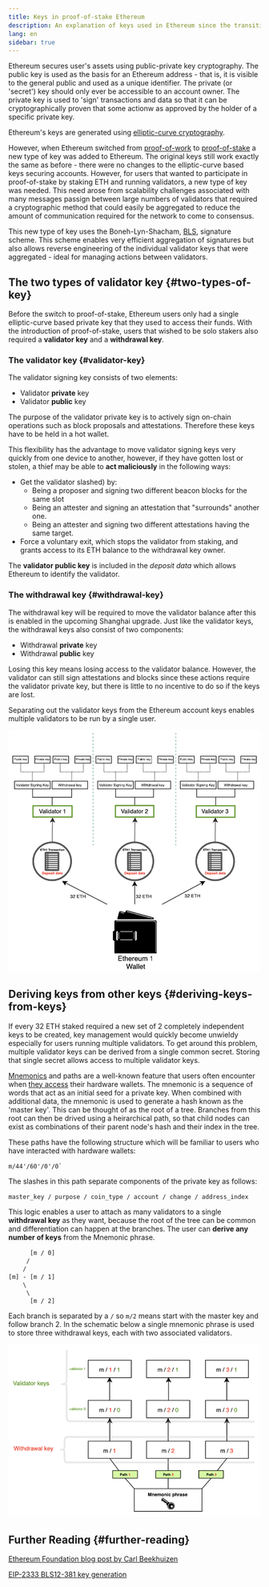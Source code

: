 ```yaml
---
title: Keys in proof-of-stake Ethereum
description: An explanation of keys used in Ethereum since the transition to proof-of-stake.
lang: en
sidebar: true
---
```


Ethereum secures user's assets using public-private key cryptography. The public key is used as the basis for an Ethereum address - that is, it is visible to the general public and used as a unique identifier. The private (or 'secret') key should only ever be accessible to an account owner. The private key is used to 'sign' transactions and data so that it can be cryptographically proven that some actionw as approved by the holder of a specific private key.

Ethereum's keys are generated using [elliptic-curve cryptography](https://en.wikipedia.org/wiki/Elliptic-curve_cryptography).

However, when Ethereum switched from [proof-of-work](/developers/docs/consensus-mechanisms/pow) to [proof-of-stake](/developers/docs/consensus-mechanisms/pos) a new type of key was added to Ethereum. The original keys still work exactly the same as before - there were no changes to the elliptic-curve based keys securing accounts. However, for users that wanted to participate in proof-of-stake by staking ETH and running validators, a new type of key was needed. This need arose from scalability challenges associated with many messages passign between large numbers of validators that required a cryptographic method that could easily be aggregated to reduce the amount of communication required for the network to come to consensus.

This new type of key uses the Boneh-Lyn-Shacham, [BLS](https://en.wikipedia.org/wiki/Boneh%E2%80%93Lynn%E2%80%93Shacham), signature scheme. This scheme enables very efficient aggregation of signatures but also allows reverse engineering of the individual validator keys that were aggregated - ideal for managing actions between validators.

## The two types of validator key {#two-types-of-key}

Before the switch to proof-of-stake, Ethereum users only had a single elliptic-curve based private key that they used to access their funds. With the introduction of proof-of-stake, users that wished to be solo stakers also required a **validator key** and a **withdrawal key**.

### The validator key {#validator-key}

The validator signing key consists of two elements:

- Validator **private** key
- Validator **public** key

The purpose of the validator private key is to actively sign on-chain operations such as block proposals and attestations. Therefore these keys have to be held in a hot wallet.

This flexibility has the advantage to move validator signing keys very quickly from one device to another, however, if they have gotten lost or stolen, a thief may be able to **act maliciously** in the following ways:

- Get the validator slashed) by:
  - Being a proposer and signing two different beacon blocks for the same slot
  - Being an attester and signing an attestation that "surrounds" another one.
  - Being an attester and signing two different attestations having the same target.
- Force a voluntary exit, which stops the validator from staking, and grants access to its ETH balance to the withdrawal key owner.

The **validator public key** is included in the _deposit data_ which allows Ethereum to identify the validator.

### The withdrawal key {#withdrawal-key}

The withdrawal key will be required to move the validator balance after this is enabled in the upcoming Shanghai upgrade. Just like the validator keys, the withdrawal keys also consist of two components:

- Withdrawal **private** key
- Withdrawal **public** key

Losing this key means losing access to the validator balance. However, the validator can still sign attestations and blocks since these actions require the validator private key, but there is little to no incentive to do so if the keys are lost.

Separating out the validator keys from the Ethereum account keys enables multiple validators to be run by a single user.

![validator key schematic](validator-key-schematic.png)

## Deriving keys from other keys {#deriving-keys-from-keys}

If every 32 ETH staked required a new set of 2 completely independent keys to be created, key management would quickly become unwieldy especially for users running multiple validators. To get around this problem, multiple validator keys can be derived from a single common secret. Storing that single secret allows access to multiple validator keys.

[Mnemonics](https://en.bitcoinwiki.org/wiki/Mnemonic_phrase) and paths are a well-known feature that users often encounter when [they access](https://ethereum.stackexchange.com/questions/19055/what-is-the-difference-between-m-44-60-0-0-and-m-44-60-0) their hardware wallets. The mnemonic is a sequence of words that act as an initial seed for a private key. When combined with additional data, the mnemonic is used to generate a hash known as the 'master key'. This can be thought of as the root of a tree. Branches from this root can then be drived using a heirarchical path, so that child nodes can exist as combinations of their parent node's hash and their index in the tree.

These paths have the following structure which will be familiar to users who have interacted with hardware wallets:

```
m/44'/60'/0'/0`
```

The slashes in this path separate components of the private key as follows:

```
master_key / purpose / coin_type / account / change / address_index
```

This logic enables a user to attach as many validators to a single **withdrawal key** as they want, because the root of the tree can be common and differentiation can happen at the branches. The user can **derive any number of keys** from the Mnemonic phrase.

```
      [m / 0]
     /
    /
[m] - [m / 1]
    \
     \
      [m / 2]
```

Each branch is separated by a `/` so `m/2` means start with the master key and follow branch 2. In the schematic below a single mnemonic phrase is used to store three withdrawal keys, each with two associated validators.

![validator key logic](multiple-keys.png)

## Further Reading {#further-reading}

[Ethereum Foundation blog post by Carl Beekhuizen](https://blog.ethereum.org/2020/05/21/keys/)

[EIP-2333 BLS12-381 key generation](https://eips.ethereum.org/EIPS/eip-2333)
